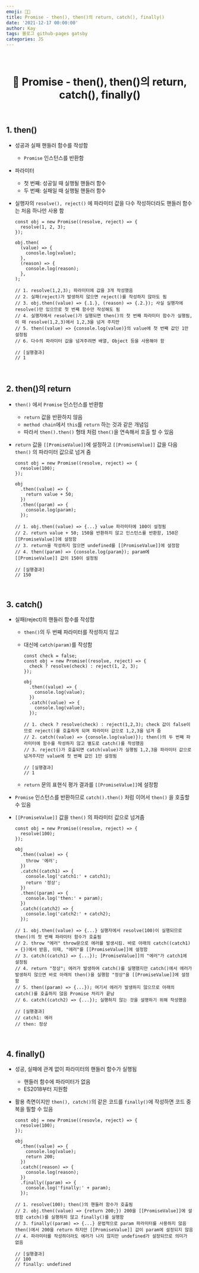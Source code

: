 ```yaml
---
emoji: 👨‍💻
title: Promise - then(), then()의 return, catch(), finally()
date: '2021-12-17 00:00:00'
author: Kay
tags: 블로그 github-pages gatsby
categories: JS
---
```


<br>

<h1 align="center">
  👋  Promise -  then(), then()의 return, catch(), finally()
</h1>

<br>

## 1. then()

- 성공과 실패 핸들러 함수를 작성함

  - `Promise` 인스턴스를 반환함

- 파라미터

  - 첫 번째: 성공일 때 실행될 핸들러 함수
  - 두 번째: 실패일 때 실행될 핸들러 함수

- 실행자의 `resolve(), reject()` 에 파라미터 값을 다수 작성하더라도 핸들러 함수는 처음 하나만 사용 함

  ```tsx
  const obj = new Promise((resolve, reject) => {
    resolve(1, 2, 3);
  });

  obj.then(
    (value) => {
      conosle.log(value);
    },
    (reason) => {
      console.log(reason);
    },
  );

  // 1. resolve(1,2,3); 파라미터에 값을 3개 작성했음
  // 2. 실패(reject)가 발생하지 않으면 reject()를 작성하지 않아도 됨
  // 3. obj.then((value) => {.1.}, (reason) => {.2.}); 사실 실행자에 resolve()만 있으므로 첫 번째 함수만 작성해도 됨
  // 4. 실행자에서 resolve()가 실행되면 then()의 첫 번째 파라미터 함수가 실행됨, 이 때 resolve(1,2,3)에서 1,2,3을 넘겨 주지만
  // 5. then((value) => {console.log(value)}의 value에 첫 번째 값인 1만 설정됨
  // 6. 다수의 파라미터 값을 넘겨주려면 배열, Object 등을 사용해야 함

  // [실행결과]
  // 1
  ```

<br>

## 2. then()의 return

- `then()` 에서 `Promise` 인스턴스를 반환함

  - `return` 값을 반환하지 않음
  - `method chain`에서 `this`를 `return` 하는 것과 같은 개념임
  - 따라서 `then().then()` 형태 처럼 `then()`을 연속해서 호출 할 수 있음

- `return` 값을 `[[PromiseValue]]`에 설정하고 `[[PromiseValue]]` 값을 다음 `then()` 의 파라미터 값으로 넘겨 줌

  ```tsx
  const obj = new Promise((resolve, reject) => {
    resolve(100);
  });

  obj
    .then((value) => {
      return value + 50;
    })
    .then((param) => {
      console.log(param);
    });

  // 1. obj.then((value) => {...} value 파라미터에 100이 설정됨
  // 2. return value + 50; 150을 반환하지 않고 인스턴스를 반환함, 150은 [[PromiseValue]]에 설정함
  // 3. return을 작성하지 않으면 undefined를 [[PromiseValue]]에 설정함
  // 4. then((param) => {console.log(param}); param에 [[PromiseValue]] 값이 150이 설정됨

  // [실행결과]
  // 150
  ```

<br>

## 3. catch()

- 실패(reject)의 핸들러 함수를 작성함

  - `then()`의 두 번째 파라미터를 작성하지 않고
  - 대신에 `catch(param)`를 작성함

    ```tsx
    const check = false;
    const obj = new Promise((resolve, reject) => {
      check ? resolve(check) : reject(1, 2, 3);
    });

    obj
      .then((value) => {
        console.log(value);
      })
      .catch((value) => {
        console.log(value);
      });

    // 1. check ? resolve(check) : reject(1,2,3); check 값이 false이므로 reject()를 호출하게 되며 파라미터 값으로 1,2,3을 넘겨 줌
    // 2. catch((value) => {console.log(value)}); then()의 두 번째 파라미터에 함수를 작성하지 않고 별도로 catch()를 작성했음
    // 3. reject()가 호출되면 catch(value)가 실행됨 1,2,3을 파라미터 값으로 넘겨주지만 value에 첫 번째 값인 1만 설정됨

    // [실행결과]
    // 1
    ```

  - `return` 문의 표현식 평가 결과를 `[[PromiseValue]]`에 설정함

- `Promise` 인스턴스를 반환하므로 `catch().then()` 처럼 이어서 `then()` 을 호출할 수 있음
- `[[PromiseValue]]` 값을 `then()` 의 파라미터 값으로 넘겨줌

  ```tsx
  const obj = new Promise((resolve, reject) => {
    resolve(100);
  });

  obj
    .then((value) => {
      throw '에러';
    })
    .catch((catch1) => {
      console.log('catch1:' + catch1);
      return '정상';
    })
    .then((param) => {
      console.log('then:' + param);
    })
    .catch((catch2) => {
      console.log('catch2:' + catch2);
    });

  // 1. obj.then((value) => {...} 실행자에서 resolve(100)이 실행되므로 then()의 첫 번째 파라미터 함수가 호출됨
  // 2. throw "에러" throw문으로 에러를 발생시킴. 바로 아래의 catch((catch1) = {})에서 받음, 이때, "에러"를 [[PromiseValue]]에 설정함
  // 3. catch((catch1) => {...}); [PromiseValue]]의 "에러"가 catch1에 설정됨
  // 4. return "정상"; 에러가 발생하여 catch()를 실행했지만 catch()에서 에러가 발생하지 않으면 바로 아래의 then()을 실행함 "정상"을 [[PromiseValue]]에 설정함
  // 5. then((param) => {...}); 여기서 에러가 발생하지 않으므로 아래의 catch()를 호출하지 않음 Promise 처리가 끝남
  // 6. catch((catch2) => {...}); 실행하지 않는 것을 설명하기 위해 작성했음

  // [실행결과]
  // catch1: 에러
  // then: 정상
  ```

<br>

## 4. finally()

- 성공, 실패에 관계 없이 파라미터의 핸들러 함수가 실행됨

  - 핸들러 함수에 파라미터가 없음
  - ES2018부터 지원함

- 활용 측면이지만 `then(), catch()`의 같은 코드를 `finally()`에 작성하면 코드 중복을 필할 수 있음

  ```tsx
  const obj = new Promise((resovle, reject) => {
    resolve(100);
  });

  obj
    .then((value) => {
      console.log(value);
      return 200;
    })
    .catch((reason) => {
      console.log(reason);
    })
    .finally((param) => {
      console.log('finally:' + param);
    });

  // 1. resolve(100); then()의 핸들러 함수가 호출됨
  // 2. obj.then((value) => {return 200;}) 200을 [[PromiseValue]]에 설정함 catch()를 실행하지 않고 finally()를 실행함
  // 3. finally((param) => {...} 문법적으로 param 파라미터를 사용하지 않음 then()에서 200을 return 하지만 [[PromiseValue]] 값이 param에 설정되지 않음
  // 4. 파라미터를 작성하더라도 에러가 나지 않지만 undefined가 설정되므로 의미가 없음

  // [실행결과]
  // 100
  // finally: undefined
  ```

```toc

```
